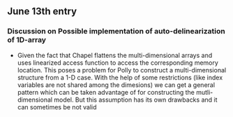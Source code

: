 ## June 13th entry

### Discussion on Possible implementation of auto-delinearization of 1D-array
- Given the fact that Chapel flattens the multi-dimensional arrays and uses linearized access function to access the corresponding memory location. This poses a problem for Polly to construct a multi-dimensional structure from a 1-D case. With the help of some restrictions (like index variables are not shared among the dimesions) we can get a general pattern which can be taken advantage of for constructing the mutli-dimensional model. But this assumption has its own drawbacks and it can sometimes be not valid

